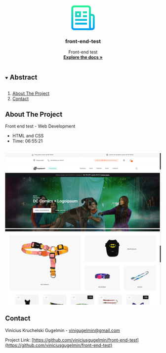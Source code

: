 <p align="center">
  <a href="https://github.com/viniciusgugelmin/front-end-test">
    <img src="info/readme.png" alt="readme-logo" width="80" height="80">
  </a>

  <h3 align="center">front-end-test</h3>

  <p align="center">
    Front-end test
    <br />
    <a href="https://github.com/viniciusgugelmin/front-end-test"><strong>Explore the docs »</strong></a>
    <!--
    <a href="https://github.com/viniciusgugelmin/front-end-test">View Demo</a>
    ·
    -->
  </p>
</p>


<details open="open">
  <summary><h2 style="display: inline-block">Abstract</h2></summary>
  <ol>
    <li>
      <a href="#about-the-project">About The Project</a>
    </li>
    <li><a href="#contact">Contact</a></li>
  </ol>
</details>



## About The Project
Front end test - Web Development

- HTML and CSS
- Time: 06:55:21 
<br />
<img src="info/demo1.png" alt="readme-logo" width="800">
<img src="info/demo2.png" alt="readme-logo" width="800">



## Contact

Vinícius Kruchelski Gugelmin - vinigugelmin@gmail.com

Project Link: [https://github.com/viniciusgugelmin/front-end-test](https://github.com/viniciusgugelmin/front-end-test)
